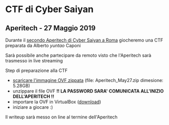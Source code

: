 # CTF di Cyber Saiyan

## Aperitech - 27 Maggio 2019
Durante il [secondo Aperitech di Cyber Saiyan a Roma](https://www.eventbrite.it/e/biglietti-secondo-appuntamento-con-le-ctf-aperitech-di-cyber-saiyan-60310700930) giocheremo una CTF preparata da Alberto *yuntao* Caponi

Sarà possibile anche partecipare da remoto visto che l'Aperitech sarà trasmesso in live streaming

Step di preparazione alla CTF
* [scaricare l'immagine OVF zippata](https://mega.nz/#!qUQEDaQK!SpF1j42E3WoxJvT7ruXuLz-uLZ5rIhbO6x_QlSl1uo0) (file: Aperitech_May27.zip dimesione: 5.28GB)
* unzippare il file OVF **!! LA PASSWORD SARA' COMUNICATA ALL'INIZIO DELL'APERITECH !!**
* importare la OVF in VirtualBox ([download](https://www.virtualbox.org/wiki/Downloads))
* iniziare a giocare :)

Il writeup sarà messo on line al termine dell'Aperitech
